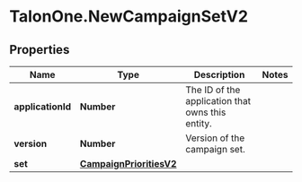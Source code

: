 # TalonOne.NewCampaignSetV2

## Properties

Name | Type | Description | Notes
------------ | ------------- | ------------- | -------------
**applicationId** | **Number** | The ID of the application that owns this entity. | 
**version** | **Number** | Version of the campaign set. | 
**set** | [**CampaignPrioritiesV2**](CampaignPrioritiesV2.md) |  | 


